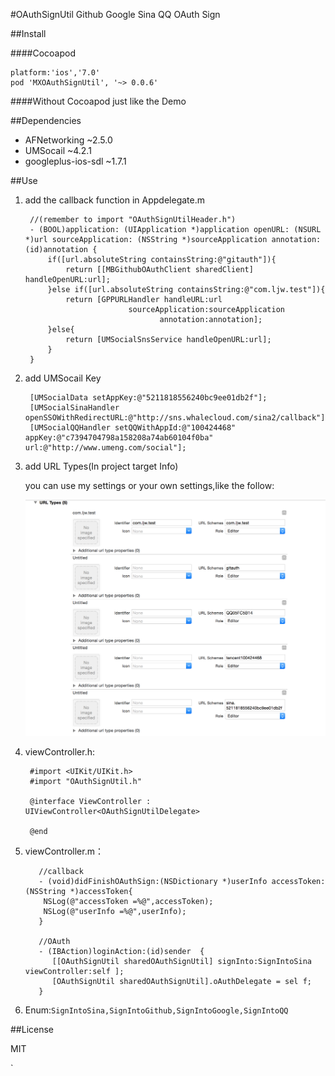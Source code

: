 #OAuthSignUtil
Github Google Sina QQ OAuth Sign

##Install

####Cocoapod
	
	platform:'ios','7.0'
	pod 'MXOAuthSignUtil', '~> 0.0.6'

####Without Cocoapod
	just like the Demo

##Dependencies

- AFNetworking  ~2.5.0
- UMSocail  ~4.2.1
- googleplus-ios-sdl  ~1.7.1

##Use

1. add the callback function in Appdelegate.m

		//(remember to import "OAuthSignUtilHeader.h")
		- (BOOL)application: (UIApplication *)application openURL: (NSURL *)url sourceApplication: (NSString *)sourceApplication annotation: (id)annotation {
		    if([url.absoluteString containsString:@"gitauth"]){
		        return [[MBGithubOAuthClient sharedClient] handleOpenURL:url];
		    }else if([url.absoluteString containsString:@"com.ljw.test"]){
		        return [GPPURLHandler handleURL:url
		                      sourceApplication:sourceApplication
		                             annotation:annotation];
		    }else{
		        return [UMSocialSnsService handleOpenURL:url];
		    }
		}

2. add UMSocail Key

		[UMSocialData setAppKey:@"5211818556240bc9ee01db2f"];
		[UMSocialSinaHandler openSSOWithRedirectURL:@"http://sns.whalecloud.com/sina2/callback"];
		[UMSocialQQHandler setQQWithAppId:@"100424468" appKey:@"c7394704798a158208a74ab60104f0ba" url:@"http://www.umeng.com/social"];

3. add URL Types(In project target Info)

   you can use my settings or your own settings,like the follow: 
	
	![](https://github.com/mexiQQ/OAuthSignUtil/blob/master/1.png)

4. viewController.h:


		#import <UIKit/UIKit.h>
		#import "OAuthSignUtil.h"
		
		@interface ViewController : UIViewController<OAuthSignUtilDelegate>
		
		@end


5. viewController.m：


		  //callback
		  - (void)didFinishOAuthSign:(NSDictionary *)userInfo accessToken:(NSString *)accessToken{
		   NSLog(@"accessToken =%@",accessToken);
		   NSLog(@"userInfo =%@",userInfo);
		  }
		
		  //OAuth
		  - (IBAction)loginAction:(id)sender  {
		     [[OAuthSignUtil sharedOAuthSignUtil] signInto:SignIntoSina viewController:self ];
		     [OAuthSignUtil sharedOAuthSignUtil].oAuthDelegate = sel f;
		  }

 
   
6. Enum:`SignIntoSina,SignIntoGithub,SignIntoGoogle,SignIntoQQ`

##License

MIT












`
